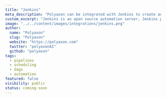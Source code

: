 ```yaml
---
title: "Jenkins"
meta_description: "Polyaxon can be integrated with Jenkins to create an end to end machine learning pipeline."
custom_excerpt: "Jenkins is an open source automation server, Jenkins provides hundreds of plugins to support building, deploying and automating workflows."
image: "../../content/images/integrations/jenkins.png"
author:
  name: "Polyaxon"
  slug: "Polyaxon"
  website: "https://polyaxon.com"
  twitter: "polyaxonAI"
  github: "polyaxon"
tags: 
  - pipelines
  - scheduling
  - dags
  - automation
featured: false
visibility: public
status: coming-soon
---
```

